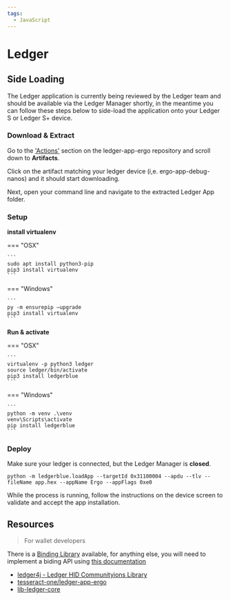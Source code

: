```yaml
---
tags:
  - JavaScript
---
```


# Ledger

## Side Loading

The Ledger application is currently being reviewed by the Ledger team and should be available via the Ledger Manager shortly, in the meantime you can follow these steps below to side-load the application onto your Ledger S or Ledger S+ device. 



### Download & Extract

Go to the ['Actions'](https://github.com/tesseract-one/ledger-app-ergo/actions/runs/3613041599) section on the ledger-app-ergo repository and scroll down to **Artifacts**. 

Click on the artifact matching your ledger device (i,e. ergo-app-debug-nanos) and it should start downloading. 

Next, open your command line and navigate to the extracted Ledger App folder.

### Setup 

**install virtualenv**

=== "OSX"

    ```
    sudo apt install python3-pip
    pip3 install virtualenv
    ```

=== "Windows"

    ```
    py -m ensurepip –upgrade
    pip3 install virtualenv
    ```

**Run & activate**

=== "OSX"

    ```
    virtualenv -p python3 ledger
    source ledger/bin/activate
    pip3 install ledgerblue
    ```

=== "Windows"

    ```
    python -m venv .\venv
    venv\Scripts\activate
    pip install ledgerblue
    ```



### Deploy

Make sure your ledger is connected, but the Ledger Manager is **closed**. 

```
python -m ledgerblue.loadApp --targetId 0x31100004 --apdu --tlv --fileName app.hex --appName Ergo --appFlags 0xe0
```

While the process is running, follow the instructions on the device screen to validate and accept the app installation.




## Resources 
> For wallet developers


There is a [Binding Library](https://github.com/anon-br/ledgerjs-hw-app-ergo) available, for anything else, you will need to implement a biding API using [this documentation](https://docs.google.com/document/d/1z8nIlRmPhwcKzyZ2jZYYkaFDtLt8pgvnRWrT5zJJ_Tw/edit?pli=1#heading=h.hag83gqtujji)

- [ledger4j - Ledger HID Communityions Library](https://github.com/aionnetwork/ledger4j) 
- [tesseract-one/ledger-app-ergo](https://github.com/tesseract-one/ledger-app-ergo)
- [lib-ledger-core](https://github.com/LedgerHQ/lib-ledger-core)
